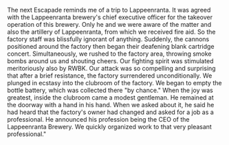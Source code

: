 
The next Escapade reminds me of a trip to Lappeenranta. It was agreed with the Lappeenranta brewery's chief executive officer for the takeover operation of this brewery. Only he and we were aware of the matter and also the artillery of Lappeenranta, from which we received fire aid. So the factory staff was blissfully ignorant of anything. Suddenly, the cannons positioned around the factory then began their deafening blank cartridge concert. Simultaneously, we rushed to the factory area, throwing smoke bombs around us and shouting cheers. Our fighting spirit was stimulated meritoriously also by RWBK. Our attack was so compelling and surprising that after a brief resistance, the factory surrendered unconditionally. We plunged in ecstasy into the clubroom of the factory. We began to empty the bottle battery, which was collected there "by chance." When the joy was greatest, inside the clubroom came a modest gentleman. He remained at the doorway with a hand in his hand. When we asked about it, he said he had heard that the factory's owner had changed and asked for a job as a professional. He announced his profession being the CEO of the Lappeenranta Brewery. We quickly organized work to that very pleasant professional."